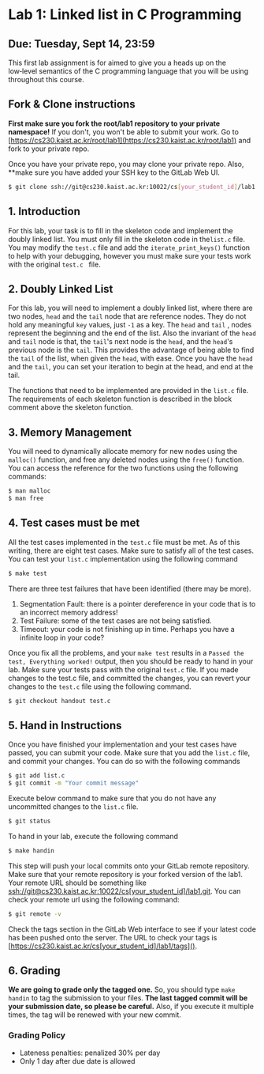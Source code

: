 # Lab 1: Linked list in C Programming

## Due: Tuesday, Sept 14, 23:59

This first lab assignment is for aimed to give you a heads up on the low‑level semantics of the C programming language that you will be using throughout this course.

## Fork & Clone instructions

**First make sure you fork the root/lab1 repository to your private namespace!** If you don't, you won't be able to submit your work. Go to [https://cs230.kaist.ac.kr/root/lab1](https://cs230.kaist.ac.kr/root/lab1) and fork to your private repo.

Once you have your private repo, you may clone your private repo. Also, **make sure you have added your SSH key to the GitLab Web UI.

```sh
$ git clone ssh://git@cs230.kaist.ac.kr:10022/cs[your_student_id]/lab1.git
```

## 1. Introduction

For this lab, your task is to fill in the skeleton code and implement the doubly linked list. You must only fill in the skeleton code in the`list.c` file. You may modify the `test.c` file and add the `iterate_print_keys()` function to help with your debugging, however you must make sure your tests work with the original `test.c ` file.

## 2. Doubly Linked List

For this lab, you will need to implement a doubly linked list, where there are two nodes, `head` and the `tail` node that are reference nodes. They do not hold any meaningful `key` values, just `-1` as a key. The `head` and `tail` , nodes represent the beginning and the end of the list. Also the invariant of the `head` and `tail` node is that, the `tail`'s next node is the `head`, and the `head`'s previous node is the `tail`. This provides the advantage of being able to find the `tail` of the list, when given the `head`, with ease. Once you have the `head` and the `tail`, you can set your iteration to begin at the head, and end at the tail.

The functions that need to be implemented are provided in the `list.c` file. The requirements of each skeleton function is described in the block comment above the skeleton function.

## 3. Memory Management

You will need to dynamically allocate memory for new nodes using the `malloc()` function, and free any deleted nodes using the `free()` function.
You can access the reference for the two functions using the following commands:

```sh
$ man malloc
$ man free
```

## 4. Test cases must be met

All the test cases implemented in the `test.c` file must be met. As of this writing, there are eight test cases. Make sure to satisfy all of the test cases. You can test your `list.c` implementation using the following command

```sh
$ make test
```

There are three test failures that have been identified (there may be more).
1. Segmentation Fault: there is a pointer dereference in your code that is to an incorrect memory address!
2. Test Failure: some of the test cases are not being satisfied.
3. Timeout: your code is not finishing up in time. Perhaps you have a infinite loop in your code?

Once you fix all the problems, and your `make test` results in a `Passed the test, Everything worked!` output, then you should be ready to hand in your lab. Make sure your tests pass with the original `test.c` file. If you made changes to the test.c file, and committed the changes, you can revert your changes to the `test.c` file using the following command.
```sh
$ git checkout handout test.c
```

## 5. Hand in Instructions

Once you have finished your implementation and your test cases have passed, you can submit your code. Make sure that you add the `list.c` file, and commit your changes. You can do so with the following commands

```sh
$ git add list.c
$ git commit -m "Your commit message"
```

Execute below command to make sure that you do not have any uncommitted changes to the `list.c` file.

```sh
$ git status
```

To hand in your lab, execute the following command

```sh
$ make handin
```

This step will push your local commits onto your GitLab remote repository. Make sure that your remote repository is your forked version of the lab1. Your remote URL should be something like [ssh://git@cs230.kaist.ac.kr:10022/cs[your_student_id]/lab1.git](). You can check your remote url using the following command:

```sh
$ git remote -v
```

Check the tags section in the GitLab Web interface to see if your latest code has been pushed onto the server. The URL to check your tags is [https://cs230.kaist.ac.kr/cs[your_student_id]/lab1/tags](). 

## 6. Grading

**We are going to grade only the tagged one.** So, you should type `make handin` to tag the submission to your files. **The last tagged commit will be your submission date, so please be careful.** Also, if you execute it multiple times, the tag will be renewed with your new commit.

### Grading Policy

- Lateness penalties: penalized 30% per day
- Only 1 day after due date is allowed
